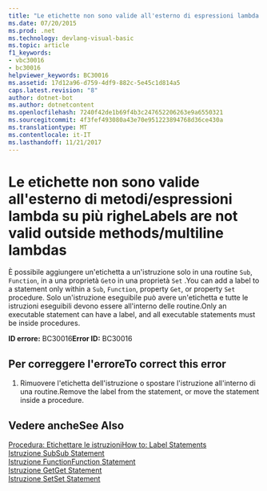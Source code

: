 ```yaml
---
title: "Le etichette non sono valide all'esterno di espressioni lambda su più righe di metodi"
ms.date: 07/20/2015
ms.prod: .net
ms.technology: devlang-visual-basic
ms.topic: article
f1_keywords:
- vbc30016
- bc30016
helpviewer_keywords: BC30016
ms.assetid: 17d12a96-d759-4df9-882c-5e45c1d814a5
caps.latest.revision: "8"
author: dotnet-bot
ms.author: dotnetcontent
ms.openlocfilehash: 7240f42de1b69f4b3c247652206263e9a6550321
ms.sourcegitcommit: 4f3fef493080a43e70e951223894768d36ce430a
ms.translationtype: MT
ms.contentlocale: it-IT
ms.lasthandoff: 11/21/2017
---
```

# <a name="labels-are-not-valid-outside-methodsmultiline-lambdas"></a><span data-ttu-id="f7299-102">Le etichette non sono valide all'esterno di metodi/espressioni lambda su più righe</span><span class="sxs-lookup"><span data-stu-id="f7299-102">Labels are not valid outside methods/multiline lambdas</span></span>
<span data-ttu-id="f7299-103">È possibile aggiungere un'etichetta a un'istruzione solo in una routine `Sub`, `Function`, in a una proprietà `Get`o in una proprietà `Set` .</span><span class="sxs-lookup"><span data-stu-id="f7299-103">You can add a label to a statement only within a `Sub`, `Function`, property `Get`, or property `Set` procedure.</span></span> <span data-ttu-id="f7299-104">Solo un'istruzione eseguibile può avere un'etichetta e tutte le istruzioni eseguibili devono essere all'interno delle routine.</span><span class="sxs-lookup"><span data-stu-id="f7299-104">Only an executable statement can have a label, and all executable statements must be inside procedures.</span></span>  
  
 <span data-ttu-id="f7299-105">**ID errore:** BC30016</span><span class="sxs-lookup"><span data-stu-id="f7299-105">**Error ID:** BC30016</span></span>  
  
## <a name="to-correct-this-error"></a><span data-ttu-id="f7299-106">Per correggere l'errore</span><span class="sxs-lookup"><span data-stu-id="f7299-106">To correct this error</span></span>  
  
1.  <span data-ttu-id="f7299-107">Rimuovere l'etichetta dell'istruzione o spostare l'istruzione all'interno di una routine.</span><span class="sxs-lookup"><span data-stu-id="f7299-107">Remove the label from the statement, or move the statement inside a procedure.</span></span>  
  
## <a name="see-also"></a><span data-ttu-id="f7299-108">Vedere anche</span><span class="sxs-lookup"><span data-stu-id="f7299-108">See Also</span></span>  
 [<span data-ttu-id="f7299-109">Procedura: Etichettare le istruzioni</span><span class="sxs-lookup"><span data-stu-id="f7299-109">How to: Label Statements</span></span>](../../visual-basic/programming-guide/program-structure/how-to-label-statements.md)  
 [<span data-ttu-id="f7299-110">Istruzione Sub</span><span class="sxs-lookup"><span data-stu-id="f7299-110">Sub Statement</span></span>](../../visual-basic/language-reference/statements/sub-statement.md)  
 [<span data-ttu-id="f7299-111">Istruzione Function</span><span class="sxs-lookup"><span data-stu-id="f7299-111">Function Statement</span></span>](../../visual-basic/language-reference/statements/function-statement.md)  
 [<span data-ttu-id="f7299-112">Istruzione Get</span><span class="sxs-lookup"><span data-stu-id="f7299-112">Get Statement</span></span>](../../visual-basic/language-reference/statements/get-statement.md)  
 [<span data-ttu-id="f7299-113">Istruzione Set</span><span class="sxs-lookup"><span data-stu-id="f7299-113">Set Statement</span></span>](../../visual-basic/language-reference/statements/set-statement.md)
